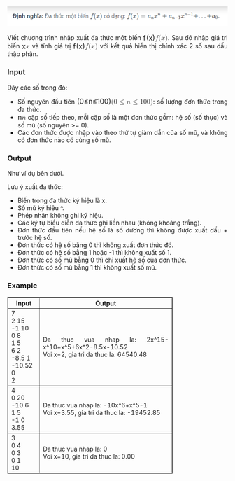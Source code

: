 ![Alt text](image.png)

<p style="text-align:justify">Viết chương trình nhập xuất đa thức một biến <span class="math-tex"><span class="MathJax_Preview" style="color: inherit; display: none;"></span><span id="MathJax-Element-3-Frame" class="mjx-chtml MathJax_CHTML" tabindex="0" style="font-size: 113%; position: relative;" data-mathml="<math xmlns=&quot;http://www.w3.org/1998/Math/MathML&quot;><mi>f</mi><mo stretchy=&quot;false&quot;>(</mo><mi>x</mi><mo stretchy=&quot;false&quot;>)</mo></math>" role="presentation"><span id="MJXc-Node-52" class="mjx-math" aria-hidden="true"><span id="MJXc-Node-53" class="mjx-mrow"><span id="MJXc-Node-54" class="mjx-mi"><span class="mjx-char MJXc-TeX-math-I" style="padding-top: 0.501em; padding-bottom: 0.501em; padding-right: 0.06em;">f</span></span><span id="MJXc-Node-55" class="mjx-mo"><span class="mjx-char MJXc-TeX-main-R" style="padding-top: 0.445em; padding-bottom: 0.611em;">(</span></span><span id="MJXc-Node-56" class="mjx-mi"><span class="mjx-char MJXc-TeX-math-I" style="padding-top: 0.224em; padding-bottom: 0.279em;">x</span></span><span id="MJXc-Node-57" class="mjx-mo"><span class="mjx-char MJXc-TeX-main-R" style="padding-top: 0.445em; padding-bottom: 0.611em;">)</span></span></span></span><span class="MJX_Assistive_MathML" role="presentation"><math xmlns="http://www.w3.org/1998/Math/MathML"><mi>f</mi><mo stretchy="false">(</mo><mi>x</mi><mo stretchy="false">)</mo></math></span></span><script type="math/tex" id="MathJax-Element-3">f(x)</script></span>. Sau đó nhập giá trị biến <span class="math-tex"><span class="MathJax_Preview" style="color: inherit; display: none;"></span><span id="MathJax-Element-4-Frame" class="mjx-chtml MathJax_CHTML" tabindex="0" style="font-size: 113%; position: relative;" data-mathml="<math xmlns=&quot;http://www.w3.org/1998/Math/MathML&quot;><mi>x</mi></math>" role="presentation"><span id="MJXc-Node-58" class="mjx-math" aria-hidden="true"><span id="MJXc-Node-59" class="mjx-mrow"><span id="MJXc-Node-60" class="mjx-mi"><span class="mjx-char MJXc-TeX-math-I" style="padding-top: 0.224em; padding-bottom: 0.279em;">x</span></span></span></span><span class="MJX_Assistive_MathML" role="presentation"><math xmlns="http://www.w3.org/1998/Math/MathML"><mi>x</mi></math></span></span><script type="math/tex" id="MathJax-Element-4">x</script></span>&nbsp;và tính giá trị <span class="math-tex"><span class="MathJax_Preview" style="color: inherit; display: none;"></span><span id="MathJax-Element-5-Frame" class="mjx-chtml MathJax_CHTML" tabindex="0" style="font-size: 113%; position: relative;" data-mathml="<math xmlns=&quot;http://www.w3.org/1998/Math/MathML&quot;><mi>f</mi><mo stretchy=&quot;false&quot;>(</mo><mi>x</mi><mo stretchy=&quot;false&quot;>)</mo></math>" role="presentation"><span id="MJXc-Node-61" class="mjx-math" aria-hidden="true"><span id="MJXc-Node-62" class="mjx-mrow"><span id="MJXc-Node-63" class="mjx-mi"><span class="mjx-char MJXc-TeX-math-I" style="padding-top: 0.501em; padding-bottom: 0.501em; padding-right: 0.06em;">f</span></span><span id="MJXc-Node-64" class="mjx-mo"><span class="mjx-char MJXc-TeX-main-R" style="padding-top: 0.445em; padding-bottom: 0.611em;">(</span></span><span id="MJXc-Node-65" class="mjx-mi"><span class="mjx-char MJXc-TeX-math-I" style="padding-top: 0.224em; padding-bottom: 0.279em;">x</span></span><span id="MJXc-Node-66" class="mjx-mo"><span class="mjx-char MJXc-TeX-main-R" style="padding-top: 0.445em; padding-bottom: 0.611em;">)</span></span></span></span><span class="MJX_Assistive_MathML" role="presentation"><math xmlns="http://www.w3.org/1998/Math/MathML"><mi>f</mi><mo stretchy="false">(</mo><mi>x</mi><mo stretchy="false">)</mo></math></span></span><script type="math/tex" id="MathJax-Element-5">f(x)</script></span>&nbsp;với kết quả hiển thị chính xác 2 số sau dấu thập phân.</p>

<p style="text-align:justify"><!--<h3><span class="math-tex">\(S={ }\)</span></h3>
--></p>

<h3 style="text-align:justify"><strong>Input</strong></h3>

<p style="text-align:justify">Dãy các số trong đó:</p>

<ul>
	<li style="text-align:justify">Số nguyên đầu tiên&nbsp;<span class="math-tex"><span class="MathJax_Preview" style="color: inherit; display: none;"></span><span id="MathJax-Element-6-Frame" class="mjx-chtml MathJax_CHTML" tabindex="0" style="font-size: 113%; position: relative;" data-mathml="<math xmlns=&quot;http://www.w3.org/1998/Math/MathML&quot;><mo stretchy=&quot;false&quot;>(</mo><mn>0</mn><mo>&amp;#x2264;</mo><mi>n</mi><mo>&amp;#x2264;</mo><mn>100</mn><mo stretchy=&quot;false&quot;>)</mo></math>" role="presentation"><span id="MJXc-Node-67" class="mjx-math" aria-hidden="true"><span id="MJXc-Node-68" class="mjx-mrow"><span id="MJXc-Node-69" class="mjx-mo"><span class="mjx-char MJXc-TeX-main-R" style="padding-top: 0.445em; padding-bottom: 0.611em;">(</span></span><span id="MJXc-Node-70" class="mjx-mn"><span class="mjx-char MJXc-TeX-main-R" style="padding-top: 0.39em; padding-bottom: 0.39em;">0</span></span><span id="MJXc-Node-71" class="mjx-mo MJXc-space3"><span class="mjx-char MJXc-TeX-main-R" style="padding-top: 0.335em; padding-bottom: 0.501em;">≤</span></span><span id="MJXc-Node-72" class="mjx-mi MJXc-space3"><span class="mjx-char MJXc-TeX-math-I" style="padding-top: 0.224em; padding-bottom: 0.279em;">n</span></span><span id="MJXc-Node-73" class="mjx-mo MJXc-space3"><span class="mjx-char MJXc-TeX-main-R" style="padding-top: 0.335em; padding-bottom: 0.501em;">≤</span></span><span id="MJXc-Node-74" class="mjx-mn MJXc-space3"><span class="mjx-char MJXc-TeX-main-R" style="padding-top: 0.39em; padding-bottom: 0.39em;">100</span></span><span id="MJXc-Node-75" class="mjx-mo"><span class="mjx-char MJXc-TeX-main-R" style="padding-top: 0.445em; padding-bottom: 0.611em;">)</span></span></span></span><span class="MJX_Assistive_MathML" role="presentation"><math xmlns="http://www.w3.org/1998/Math/MathML"><mo stretchy="false">(</mo><mn>0</mn><mo>≤</mo><mi>n</mi><mo>≤</mo><mn>100</mn><mo stretchy="false">)</mo></math></span></span><script type="math/tex" id="MathJax-Element-6">(0 \leq n \leq 100)</script></span>: số lượng đơn thức trong đa thức.</li>
	<li style="text-align:justify"><span class="math-tex"><span class="MathJax_Preview" style="color: inherit; display: none;"></span><span id="MathJax-Element-7-Frame" class="mjx-chtml MathJax_CHTML" tabindex="0" style="font-size: 113%; position: relative;" data-mathml="<math xmlns=&quot;http://www.w3.org/1998/Math/MathML&quot;><mi>n</mi></math>" role="presentation"><span id="MJXc-Node-76" class="mjx-math" aria-hidden="true"><span id="MJXc-Node-77" class="mjx-mrow"><span id="MJXc-Node-78" class="mjx-mi"><span class="mjx-char MJXc-TeX-math-I" style="padding-top: 0.224em; padding-bottom: 0.279em;">n</span></span></span></span><span class="MJX_Assistive_MathML" role="presentation"><math xmlns="http://www.w3.org/1998/Math/MathML"><mi>n</mi></math></span></span><script type="math/tex" id="MathJax-Element-7">n</script></span>&nbsp;cặp số tiếp theo, mỗi cặp số là một đơn thức gồm: hệ số (số thực) và số mũ (số nguyên &gt;= 0).</li>
	<li style="text-align:justify">Các đơn thức được nhập vào theo thứ tự giảm dần của số mũ, và không có đơn thức nào có cùng số mũ.</li>
</ul>

<h3 style="text-align:justify"><strong>Output</strong></h3>

<p style="text-align:justify">Như ví dụ bên dưới.</p>

<p style="text-align:justify">Lưu ý xuất đa thức:</p>

<ul>
	<li style="text-align:justify">Biến trong đa thức ký hiệu là x.</li>
	<li style="text-align:justify">Số mũ ký hiệu ^.</li>
	<li style="text-align:justify">Phép nhân không ghi ký hiệu.</li>
	<li style="text-align:justify">Các ký tự biểu diễn đa thức ghi liền nhau (không khoảng trắng).</li>
	<li style="text-align:justify">Đơn thức đầu tiên nếu hệ số là số dương thì không được xuất dấu + trước hệ số.</li>
	<li style="text-align:justify">Đơn thức có hệ số bằng 0 thì không xuất đơn thức đó.</li>
	<li style="text-align:justify">Đơn thức có hệ số bằng 1 hoặc -1 thì không xuất số 1.</li>
	<li style="text-align:justify">Đơn thức có số mũ bằng 0 thì chỉ xuất hệ số của đơn thức.</li>
	<li style="text-align:justify">Đơn thức có số mũ bằng 1 thì không xuất số mũ.</li>
</ul>

<h3 style="text-align:justify"><strong>Example</strong></h3>

<table align="center" border="1" cellpadding="1" cellspacing="1" style="width:75%">
	<thead>
		<tr>
			<th scope="col" style="text-align:center"><strong>Input</strong></th>
			<th scope="col" style="text-align:center"><strong>Output</strong></th>
		</tr>
	</thead>
	<tbody>
		<tr>
			<td style="text-align:justify">7<br>
			2 15<br>
			-1 10<br>
			0 8<br>
			1 5<br>
			6 2<br>
			-8.5 1<br>
			-10.52 0<br>
			2</td>
			<td style="text-align:justify">Da thuc vua nhap la: 2x^15-x^10+x^5+6x^2-8.5x-10.52<br>
			Voi x=2, gia tri da thuc la: 64540.48</td>
		</tr>
		<tr>
			<td style="text-align:justify">4<br>
			0 20<br>
			-10 6<br>
			1 5<br>
			-1 0<br>
			3.55</td>
			<td style="text-align:justify">Da thuc vua nhap la: -10x^6+x^5-1<br>
			Voi x=3.55, gia tri da thuc la: -19452.85</td>
		</tr>
		<tr>
			<td style="text-align:justify">3<br>
			0 4<br>
			0 3<br>
			0 1<br>
			10</td>
			<td style="text-align:justify">Da thuc vua nhap la: 0<br>
			Voi x=10, gia tri da thuc la: 0.00</td>
		</tr>
	</tbody>
</table>
		</div>